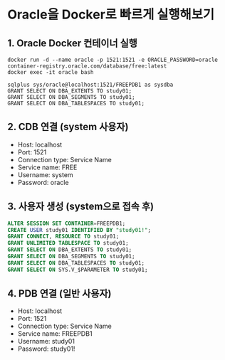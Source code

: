 # Oracle을 Docker로 빠르게 실행해보기

## 1. Oracle Docker 컨테이너 실행

```
docker run -d --name oracle -p 1521:1521 -e ORACLE_PASSWORD=oracle container-registry.oracle.com/database/free:latest
docker exec -it oracle bash

sqlplus sys/oracle@localhost:1521/FREEPDB1 as sysdba
GRANT SELECT ON DBA_EXTENTS TO study01;
GRANT SELECT ON DBA_SEGMENTS TO study01;
GRANT SELECT ON DBA_TABLESPACES TO study01;
```

## 2. CDB 연결 (system 사용자)

- Host: localhost
- Port: 1521
- Connection type: Service Name
- Service name: FREE
- Username: system
- Password: oracle

## 3. 사용자 생성 (system으로 접속 후)

```sql
ALTER SESSION SET CONTAINER=FREEPDB1;
CREATE USER study01 IDENTIFIED BY "study01!";
GRANT CONNECT, RESOURCE TO study01;
GRANT UNLIMITED TABLESPACE TO study01;
GRANT SELECT ON DBA_EXTENTS TO study01;
GRANT SELECT ON DBA_SEGMENTS TO study01;
GRANT SELECT ON DBA_TABLESPACES TO study01;
GRANT SELECT ON SYS.V_$PARAMETER TO study01;
```

## 4. PDB 연결 (일반 사용자)

- Host: localhost
- Port: 1521
- Connection type: Service Name
- Service name: FREEPDB1
- Username: study01
- Password: study01!
